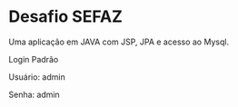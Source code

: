 # Desafio SEFAZ
Uma aplicação em JAVA com JSP, JPA e acesso ao Mysql.

Login Padrão

Usuário: admin

Senha: admin